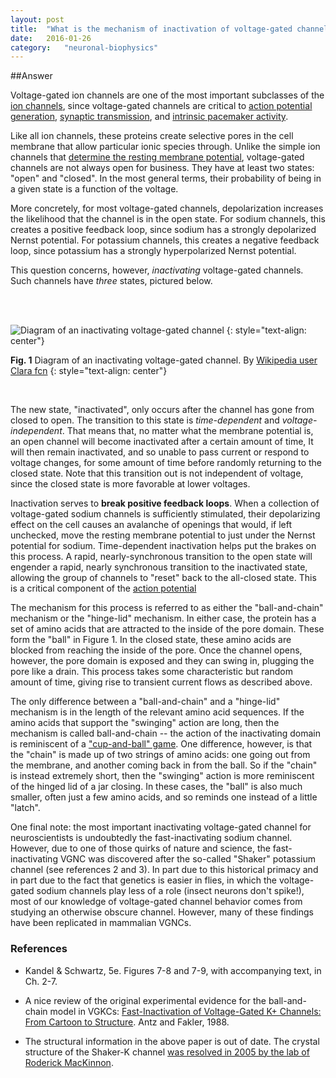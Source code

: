 ```yaml
---
layout: post
title:	"What is the mechanism of inactivation of voltage-gated channels that results in transient currents in response to sustained membrane depolarization?"
date:	2016-01-26
category:	"neuronal-biophysics"
---
```

##Answer

Voltage-gated ion channels are one of the most important subclasses of the
[ion channels]({{site.fullurl}}/18),
since voltage-gated channels are critical to
[action potential generation]({{site.fullurl}}/23),
[synaptic transmission]({{site.fullurl}}/26),
and [intrinsic pacemaker activity]({{https://en.wikipedia.org/wiki/Cardiac_action_potential#Phases_of_the_cardiac_action_potential}}).

Like all ion channels, these proteins create selective pores in the cell membrane
that allow particular ionic species through.
Unlike the simple ion channels that
[determine the resting membrane potential]({{site.fullurl}}/22),
voltage-gated channels are not always open for business.
They have at least two states: "open" and "closed".
In the most general terms, their probability of being in a given state
is a function of the voltage.

More concretely, for most voltage-gated channels,
depolarization increases the likelihood that the channel is in the open state.
For sodium channels, this creates a positive feedback loop, since sodium
has a strongly depolarized Nernst potential.
For potassium channels, this creates a negative feedback loop, since potassium
has a strongly hyperpolarized Nernst potential.

This question concerns, however, *inactivating* voltage-gated channels.
Such channels have *three* states, pictured below.

<br><br>

![Diagram of an inactivating voltage-gated channel]({{site.fullurl}}/images/Inactivation_diagram.jpg)
{: style="text-align: center"}

**Fig. 1** Diagram of an inactivating voltage-gated channel.
By [Wikipedia user Clara fcn](https://en.wikipedia.org/wiki/File:Inactivation_diagram.jpg)
{: style="text-align: center"}

<br>

The new state, "inactivated", only occurs after the channel has gone from closed to open.
The transition to this state is *time-dependent* and *voltage-independent*.
That means that, no matter what the membrane potential is,
an open channel will become inactivated after a certain amount of time,
It will then remain inactivated, and so unable to pass current or respond to voltage changes,
for some amount of time before randomly returning to the closed state.
Note that this transition out is not independent of voltage,
since the closed state is more favorable at lower voltages.

Inactivation serves to **break positive feedback loops**.
When a collection of voltage-gated sodium channels is sufficiently stimulated,
their depolarizing effect on the cell causes an avalanche of openings that would,
if left unchecked, move the resting membrane potential to just under the Nernst potential for sodium.
Time-dependent inactivation helps put the brakes on this process.
A rapid, nearly-synchronous transition to the open state will engender a rapid, nearly synchronous
transition to the inactivated state, allowing the group of channels to "reset" back to the all-closed state.
This is a critical component of the
[action potential]({{site.fullurl}}/23)

The mechanism for this process is referred to as either the "ball-and-chain" mechanism
or the "hinge-lid" mechanism.
In either case, the protein has a set of amino acids that are attracted to the inside of the pore domain.
These form the "ball" in Figure 1.
In the closed state, these amino acids are blocked from reaching the inside of the pore.
Once the channel opens, however, the pore domain is exposed and they can swing in,
plugging the pore like a drain. This process takes some characteristic but random amount of time,
giving rise to transient current flows as described above.

The only difference between a "ball-and-chain" and a "hinge-lid" mechanism is in the length of the relevant amino acid sequences.
If the amino acids that support the "swinging" action are long, then the mechanism is called ball-and-chain --
the action of the inactivating domain is reminiscent of a
["cup-and-ball" game](http://the-hexagon.weebly.com/uploads/1/5/4/8/15486524/6855066_orig.jpg?137).
One difference, however, is that the "chain" is made up of two strings of amino acids:
one going out from the membrane, and another coming back in from the ball.
So if the "chain" is instead extremely short, then the "swinging" action is more reminiscent of
the hinged lid of a jar closing.
In these cases, the "ball" is also much smaller, often just a few amino acids,
and so reminds one instead of a little "latch".

One final note: the most important inactivating voltage-gated channel for neuroscientists is undoubtedly
the fast-inactivating sodium channel.
However, due to one of those quirks of nature and science, the fast-inactivating VGNC was discovered after the
so-called "Shaker" potassium channel (see references 2 and 3).
In part due to this historical primacy and in part due to the fact that genetics is easier in flies,
in which the voltage-gated sodium channels play less of a role (insect neurons don't spike!),
most of our knowledge of voltage-gated channel behavior comes from studying an otherwise obscure channel.
However, many of these findings have been replicated in mammalian VGNCs.

### References

* Kandel & Schwartz, 5e. Figures 7-8 and 7-9, with accompanying text, in Ch. 2-7.

* A nice review of the original experimental evidence for the ball-and-chain model in VGKCs: [Fast-Inactivation of Voltage-Gated K+ Channels: From Cartoon to Structure](http://projects.ecfs.org/pchurch/ATBIOLOGY/PAPERS2010_2011/Ball-and-Chain%20Mechanism.pdf).
Antz and Fakler, 1988.

* The structural information in the above paper is out of date. The crystal structure of the Shaker-K channel
[was resolved in 2005 by the lab of Roderick MacKinnon](http://science.sciencemag.org/content/309/5736/897.short).
